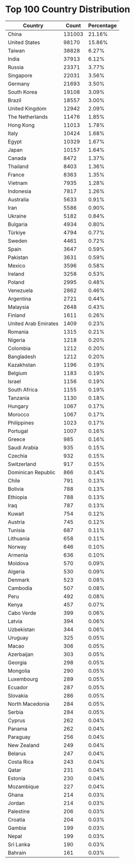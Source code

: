 # Top 100 Country Distribution
| Country | Count | Percentage |
|----|----|----|
| China | 131003 | 21.16% |
| United States | 98170 | 15.86% |
| Taiwan | 38828 | 6.27% |
| India | 37913 | 6.12% |
| Russia | 23371 | 3.77% |
| Singapore | 22031 | 3.56% |
| Germany | 21693 | 3.50% |
| South Korea | 19108 | 3.09% |
| Brazil | 18557 | 3.00% |
| United Kingdom | 12942 | 2.09% |
| The Netherlands | 11476 | 1.85% |
| Hong Kong | 11013 | 1.78% |
| Italy | 10424 | 1.68% |
| Egypt | 10329 | 1.67% |
| Japan | 10157 | 1.64% |
| Canada | 8472 | 1.37% |
| Thailand | 8403 | 1.36% |
| France | 8363 | 1.35% |
| Vietnam | 7935 | 1.28% |
| Indonesia | 7817 | 1.26% |
| Australia | 5633 | 0.91% |
| Iran | 5586 | 0.90% |
| Ukraine | 5182 | 0.84% |
| Bulgaria | 4934 | 0.80% |
| Türkiye | 4794 | 0.77% |
| Sweden | 4461 | 0.72% |
| Spain | 3647 | 0.59% |
| Pakistan | 3631 | 0.59% |
| Mexico | 3596 | 0.58% |
| Ireland | 3258 | 0.53% |
| Poland | 2995 | 0.48% |
| Venezuela | 2862 | 0.46% |
| Argentina | 2721 | 0.44% |
| Malaysia | 2648 | 0.43% |
| Finland | 1611 | 0.26% |
| United Arab Emirates | 1409 | 0.23% |
| Romania | 1315 | 0.21% |
| Nigeria | 1218 | 0.20% |
| Colombia | 1212 | 0.20% |
| Bangladesh | 1212 | 0.20% |
| Kazakhstan | 1196 | 0.19% |
| Belgium | 1183 | 0.19% |
| Israel | 1156 | 0.19% |
| South Africa | 1155 | 0.19% |
| Tanzania | 1130 | 0.18% |
| Hungary | 1067 | 0.17% |
| Morocco | 1067 | 0.17% |
| Philippines | 1023 | 0.17% |
| Portugal | 1007 | 0.16% |
| Greece | 985 | 0.16% |
| Saudi Arabia | 935 | 0.15% |
| Czechia | 932 | 0.15% |
| Switzerland | 917 | 0.15% |
| Dominican Republic | 866 | 0.14% |
| Chile | 791 | 0.13% |
| Bolivia | 788 | 0.13% |
| Ethiopia | 788 | 0.13% |
| Iraq | 787 | 0.13% |
| Kuwait | 754 | 0.12% |
| Austria | 745 | 0.12% |
| Tunisia | 687 | 0.11% |
| Lithuania | 658 | 0.11% |
| Norway | 646 | 0.10% |
| Armenia | 636 | 0.10% |
| Moldova | 570 | 0.09% |
| Algeria | 530 | 0.09% |
| Denmark | 523 | 0.08% |
| Cambodia | 507 | 0.08% |
| Peru | 492 | 0.08% |
| Kenya | 457 | 0.07% |
| Cabo Verde | 399 | 0.06% |
| Latvia | 394 | 0.06% |
| Uzbekistan | 344 | 0.06% |
| Uruguay | 325 | 0.05% |
| Macao | 306 | 0.05% |
| Azerbaijan | 303 | 0.05% |
| Georgia | 298 | 0.05% |
| Mongolia | 290 | 0.05% |
| Luxembourg | 289 | 0.05% |
| Ecuador | 287 | 0.05% |
| Slovakia | 286 | 0.05% |
| North Macedonia | 284 | 0.05% |
| Serbia | 284 | 0.05% |
| Cyprus | 262 | 0.04% |
| Panama | 262 | 0.04% |
| Paraguay | 256 | 0.04% |
| New Zealand | 249 | 0.04% |
| Belarus | 247 | 0.04% |
| Costa Rica | 243 | 0.04% |
| Qatar | 231 | 0.04% |
| Estonia | 230 | 0.04% |
| Mozambique | 227 | 0.04% |
| Ghana | 214 | 0.03% |
| Jordan | 214 | 0.03% |
| Palestine | 206 | 0.03% |
| Croatia | 204 | 0.03% |
| Gambia | 199 | 0.03% |
| Nepal | 199 | 0.03% |
| Sri Lanka | 190 | 0.03% |
| Bahrain | 161 | 0.03% |
